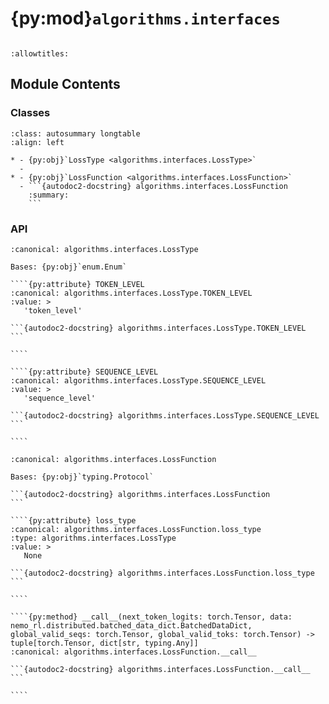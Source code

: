 # {py:mod}`algorithms.interfaces`

```{py:module} algorithms.interfaces
```

```{autodoc2-docstring} algorithms.interfaces
:allowtitles:
```

## Module Contents

### Classes

````{list-table}
:class: autosummary longtable
:align: left

* - {py:obj}`LossType <algorithms.interfaces.LossType>`
  -
* - {py:obj}`LossFunction <algorithms.interfaces.LossFunction>`
  - ```{autodoc2-docstring} algorithms.interfaces.LossFunction
    :summary:
    ```
````

### API

`````{py:class} LossType
:canonical: algorithms.interfaces.LossType

Bases: {py:obj}`enum.Enum`

````{py:attribute} TOKEN_LEVEL
:canonical: algorithms.interfaces.LossType.TOKEN_LEVEL
:value: >
   'token_level'

```{autodoc2-docstring} algorithms.interfaces.LossType.TOKEN_LEVEL
```

````

````{py:attribute} SEQUENCE_LEVEL
:canonical: algorithms.interfaces.LossType.SEQUENCE_LEVEL
:value: >
   'sequence_level'

```{autodoc2-docstring} algorithms.interfaces.LossType.SEQUENCE_LEVEL
```

````

`````

`````{py:class} LossFunction
:canonical: algorithms.interfaces.LossFunction

Bases: {py:obj}`typing.Protocol`

```{autodoc2-docstring} algorithms.interfaces.LossFunction
```

````{py:attribute} loss_type
:canonical: algorithms.interfaces.LossFunction.loss_type
:type: algorithms.interfaces.LossType
:value: >
   None

```{autodoc2-docstring} algorithms.interfaces.LossFunction.loss_type
```

````

````{py:method} __call__(next_token_logits: torch.Tensor, data: nemo_rl.distributed.batched_data_dict.BatchedDataDict, global_valid_seqs: torch.Tensor, global_valid_toks: torch.Tensor) -> tuple[torch.Tensor, dict[str, typing.Any]]
:canonical: algorithms.interfaces.LossFunction.__call__

```{autodoc2-docstring} algorithms.interfaces.LossFunction.__call__
```

````

`````
